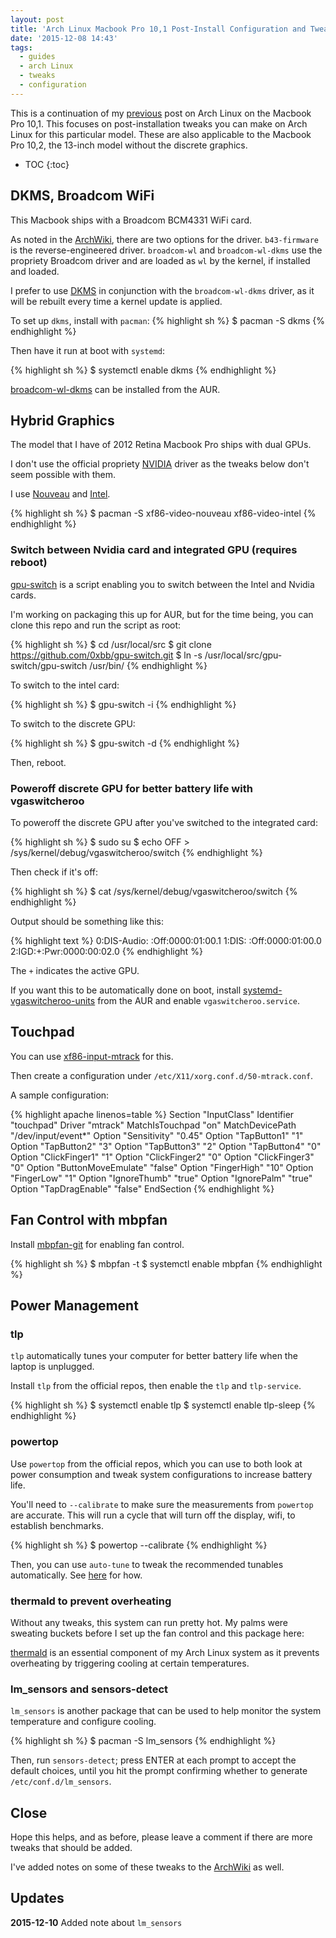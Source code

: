 ```yaml
---
layout: post
title: 'Arch Linux Macbook Pro 10,1 Post-Install Configuration and Tweaks'
date: '2015-12-08 14:43'
tags:
  - guides
  - arch Linux
  - tweaks
  - configuration
---
```


This is a continuation of my [previous](http://ajwrit.es/2015/12/05/triple-boot-os-x-windows-81-and-arch-linux-on-2012-retina-macbook-pro/) post on Arch Linux on the Macbook Pro 10,1. This focuses on post-installation tweaks you can make on Arch Linux for this particular model. These are also applicable to the Macbook Pro 10,2, the 13-inch model without the discrete graphics.

* TOC
{:toc}

## DKMS, Broadcom WiFi

This Macbook ships with a Broadcom BCM4331 WiFi card.

As noted in the [ArchWiki](https://wiki.archlinux.org/index.php/MacBookPro10,x#Wi-Fi), there are two options for the driver. `b43-firmware` is the reverse-engineered driver. `broadcom-wl` and `broadcom-wl-dkms` use the propriety Broadcom driver and are loaded as `wl` by the kernel, if installed and loaded.

I prefer to use [DKMS](https://wiki.archlinux.org/index.php/Dynamic_Kernel_Module_Support) in conjunction with the `broadcom-wl-dkms` driver, as it will be rebuilt every time a kernel update is applied.

To set up `dkms`, install with `pacman`:
{% highlight sh %}
$ pacman -S dkms
{% endhighlight %}

Then have it run at boot with `systemd`:

{% highlight sh %}
$ systemctl enable dkms
{% endhighlight %}

[broadcom-wl-dkms](https://aur.archlinux.org/packages/broadcom-wl-dkms) can be installed from the AUR.

## Hybrid Graphics

The model that I have of 2012 Retina Macbook Pro ships with dual GPUs.

I don't use the official propriety [NVIDIA](https://wiki.archlinux.org/index.php/NVIDIA) driver as the tweaks below don't seem possible with them.  

I use [Nouveau](https://wiki.archlinux.org/index.php/Nouveau) and [Intel](https://wiki.archlinux.org/index.php/Intel_graphics#Installation).

{% highlight sh %}
$ pacman -S xf86-video-nouveau xf86-video-intel
{% endhighlight %}

### Switch between Nvidia card and integrated GPU (requires reboot)

[gpu-switch](https://github.com/0xbb/gpu-switch) is a script enabling you to switch between the Intel and Nvidia cards.

I'm working on packaging this up for AUR, but for the time being, you can clone this repo and run the script as root:

{% highlight sh %}
$ cd /usr/local/src
$ git clone https://github.com/0xbb/gpu-switch.git
$ ln -s /usr/local/src/gpu-switch/gpu-switch /usr/bin/
{% endhighlight %}

To switch to the intel card:

{% highlight sh %}
$ gpu-switch -i
{% endhighlight %}

To switch to the discrete GPU:

{% highlight sh %}
$ gpu-switch -d
{% endhighlight %}

Then, reboot.

### Poweroff discrete GPU for better battery life with vgaswitcheroo

To poweroff the discrete GPU after you've switched to the integrated card:

{% highlight sh %}
$ sudo su
$ echo OFF > /sys/kernel/debug/vgaswitcheroo/switch
{% endhighlight %}

Then check if it's off:

{% highlight sh %}
$ cat /sys/kernel/debug/vgaswitcheroo/switch
{% endhighlight %}

Output should be something like this:

{% highlight text %}
0:DIS-Audio: :Off:0000:01:00.1
1:DIS: :Off:0000:01:00.0
2:IGD:+:Pwr:0000:00:02.0
{% endhighlight %}

The `+` indicates the active GPU.

If you want this to be automatically done on boot, install [systemd-vgaswitcheroo-units](https://aur.archlinux.org/packages/systemd-vgaswitcheroo-units) from the AUR and enable `vgaswitcheroo.service`.

## Touchpad

You can use [xf86-input-mtrack](https://aur.archlinux.org/packages/xf86-input-mtrack-git/) for this.

Then create a configuration under `/etc/X11/xorg.conf.d/50-mtrack.conf`.

A sample configuration:

{% highlight apache linenos=table %}
Section "InputClass"
  Identifier "touchpad"
  Driver "mtrack"
  MatchIsTouchpad "on"
  MatchDevicePath "/dev/input/event*"
  Option "Sensitivity" "0.45"
  Option "TapButton1" "1"
  Option "TapButton2" "3"
  Option "TapButton3" "2"
  Option "TapButton4" "0"
  Option "ClickFinger1" "1"
  Option "ClickFinger2" "0"
  Option "ClickFinger3" "0"
  Option "ButtonMoveEmulate" "false"
  Option "FingerHigh" "10"
  Option "FingerLow" "1"
  Option "IgnoreThumb" "true"
  Option "IgnorePalm" "true"
  Option "TapDragEnable" "false"
EndSection
{% endhighlight %}

## Fan Control with mbpfan

Install [mbpfan-git](https://aur.archlinux.org/packages/mbpfan-git/) for enabling fan control.

{% highlight sh %}
$ mbpfan -t
$ systemctl enable mbpfan
{% endhighlight %}

## Power Management

### tlp

`tlp` automatically tunes your computer for better battery life when the laptop is unplugged.

Install `tlp` from the official repos, then enable the `tlp` and `tlp-service`.

{% highlight sh %}
$ systemctl enable tlp
$ systemctl enable tlp-sleep
{% endhighlight %}

### powertop

Use `powertop` from the official repos, which you can use to both look at power consumption and tweak system configurations to increase battery life. 

You'll need to `--calibrate` to make sure the measurements from `powertop` are accurate. This will run a cycle that will turn off the display, wifi, to establish benchmarks.

{% highlight sh %}
$ powertop --calibrate
{% endhighlight %}

Then, you can use `auto-tune` to tweak the recommended tunables automatically. See [here](https://wiki.archlinux.org/index.php/Powertop#Tips_and_tricks) for how.

### thermald to prevent overheating

Without any tweaks, this system can run pretty hot. My palms were sweating buckets before I set up the fan control and this package here:

[thermald](https://aur.archlinux.org/packages/thermald/) is an essential component of my Arch Linux system as it prevents overheating by triggering cooling at certain temperatures.

### lm_sensors and sensors-detect

`lm_sensors` is another package that can be used to help monitor the system temperature and configure cooling.

{% highlight sh %}
$ pacman -S lm_sensors
{% endhighlight %}

Then, run `sensors-detect`; press ENTER at each prompt to accept the default choices, until you hit the prompt confirming whether to generate `/etc/conf.d/lm_sensors`.

## Close

Hope this helps, and as before, please leave a comment if there are more tweaks that should be added.

I've added notes on some of these tweaks to the [ArchWiki](https://wiki.archlinux.org/index.php/MacBookPro10,x) as well.

## Updates

**2015-12-10** Added note about `lm_sensors` 
